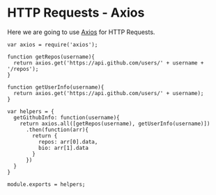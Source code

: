 # HTTP Requests - Axios

Here we are going to use [Axios](https://www.npmjs.com/package/axios) for HTTP Requests.


```
var axios = require('axios');

function getRepos(username){
  return axios.get('https://api.github.com/users/' + username + '/repos');
}

function getUserInfo(username){
  return axios.get('https://api.github.com/users/' + username);
}

var helpers = {
  getGithubInfo: function(username){
    return axios.all([getRepos(username), getUserInfo(username)])
      .then(function(arr){
        return {
          repos: arr[0].data,
          bio: arr[1].data
        }
      })
  }
}

module.exports = helpers;
```

